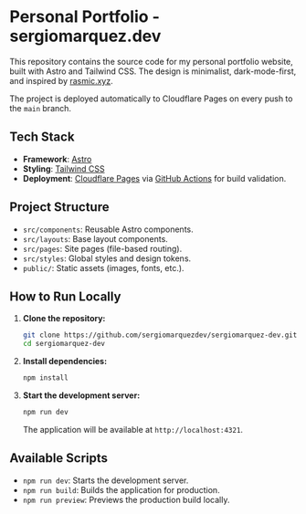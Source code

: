 # Personal Portfolio - sergiomarquez.dev

This repository contains the source code for my personal portfolio website, built with Astro and Tailwind CSS. The design is minimalist, dark-mode-first, and inspired by [rasmic.xyz](https://www.rasmic.xyz/).

The project is deployed automatically to Cloudflare Pages on every push to the `main` branch.

## Tech Stack

-   **Framework**: [Astro](https://astro.build/)
-   **Styling**: [Tailwind CSS](https://tailwindcss.com/)
-   **Deployment**: [Cloudflare Pages](https://pages.cloudflare.com/) via [GitHub Actions](https://github.com/features/actions) for build validation.

## Project Structure

-   `src/components`: Reusable Astro components.
-   `src/layouts`: Base layout components.
-   `src/pages`: Site pages (file-based routing).
-   `src/styles`: Global styles and design tokens.
-   `public/`: Static assets (images, fonts, etc.).

## How to Run Locally

1.  **Clone the repository:**
    ```bash
    git clone https://github.com/sergiomarquezdev/sergiomarquez-dev.git
    cd sergiomarquez-dev
    ```

2.  **Install dependencies:**
    ```bash
    npm install
    ```

3.  **Start the development server:**
    ```bash
    npm run dev
    ```
    The application will be available at `http://localhost:4321`.

## Available Scripts

-   `npm run dev`: Starts the development server.
-   `npm run build`: Builds the application for production.
-   `npm run preview`: Previews the production build locally.
